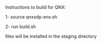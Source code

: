Instructions to build for QNX:

1- source qnxsdp-env.sh

2- run build.sh

files will be installed in the staging directory